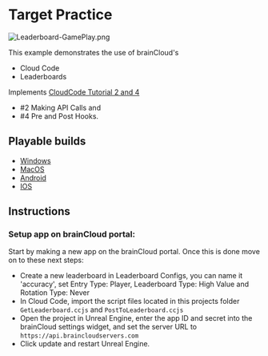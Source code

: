 # Target Practice

![Leaderboard-GamePlay.png](Icons%2F%2FLeaderboard-GamePlay.png)

This example demonstrates the use of brainCloud's
- Cloud Code
- Leaderboards

Implements [CloudCode Tutorial 2 and 4](https://getbraincloud.com/apidocs/cloud-code-central/cloud-code-tutorials/)
- #2 Making API Calls and
- #4 Pre and Post Hooks.

## Playable builds
- [Windows](https://drive.google.com/file/d/103fW1Q2kpJOA-XILjBuuLnWHeOboAtnI/view?usp=drive_link)
- [MacOS](https://drive.google.com/file/d/17-nYjMbIdS-6WBKbix0qGIqgucNjUihV/view?usp=sharing)
- [Android](https://drive.google.com/file/d/172PCAb9W5-UHod8E7eKbbCPMmDyjEWW9/view?usp=sharing)
- [IOS](https://drive.google.com/file/d/174W_S0rwFAGpH3Zz_e0zx8S7Pvbgz14I/view?usp=sharing)

## Instructions

### Setup app on brainCloud portal:

Start by making a new app on the brainCloud portal. Once this is done move on to these next steps:

- Create a new leaderboard in Leaderboard Configs, you can name it 'accuracy', set Entry Type: Player, Leaderboard Type: High Value and Rotation Type: Never
- In Cloud Code, import the script files located in this projects folder `GetLeaderboard.ccjs` and `PostToLeaderboard.ccjs`
- Open the project in Unreal Engine, enter the app ID and secret into the brainCloud settings widget, and set the server URL to `https://api.braincloudservers.com`
- Click update and restart Unreal Engine.

